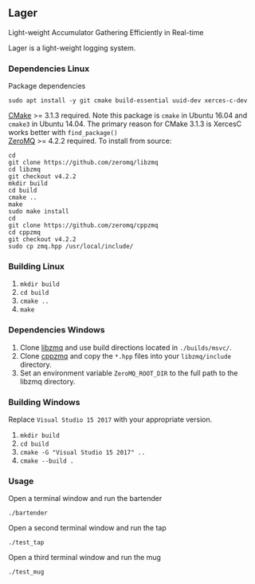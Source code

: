 Lager
-----------

Light-weight Accumulator Gathering Efficiently in Real-time   
   
Lager is a light-weight logging system.

### Dependencies Linux

Package dependencies   

`sudo apt install -y git cmake build-essential uuid-dev xerces-c-dev`   

[CMake](https://cmake.org) >= 3.1.3 required.  Note this package is `cmake` in Ubuntu 16.04 and `cmake3` in Ubuntu 14.04.  The primary reason for CMake 3.1.3 is XercesC works better with `find_package()`   
[ZeroMQ](https://github.com/zeromq/libzmq) >= 4.2.2 required.  To install from source:   
   
```
cd
git clone https://github.com/zeromq/libzmq
cd libzmq
git checkout v4.2.2
mkdir build
cd build
cmake ..
make
sudo make install
cd
git clone https://github.com/zeromq/cppzmq
cd cppzmq
git checkout v4.2.2
sudo cp zmq.hpp /usr/local/include/
```

### Building Linux

1. `mkdir build`   
2. `cd build`   
3. `cmake ..`   
4. `make`   

### Dependencies Windows

1. Clone [libzmq](https://github.com/zeromq/libzmq) and use build directions located in `./builds/msvc/`.   
2. Clone [cppzmq](https://github.com/zeromq/cppzmq) and copy the `*.hpp` files into your `libzmq/include` directory.   
3. Set an environment variable `ZeroMQ_ROOT_DIR` to the full path to the libzmq directory.

### Building Windows

Replace `Visual Studio 15 2017` with your appropriate version.   
   
1. `mkdir build`   
2. `cd build`   
3. `cmake -G "Visual Studio 15 2017" ..`   
4. `cmake --build .`   

### Usage

Open a terminal window and run the bartender   
   
`./bartender`   
   
Open a second terminal window and run the tap   
   
`./test_tap`   
   
Open a third terminal window and run the mug   
   
`./test_mug`   

